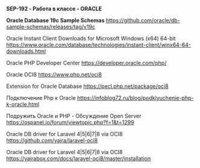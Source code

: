 **SEP-192 - Работа в классе - ORACLE**



 **Oracle Database 19c Sample Schemas**
 https://github.com/oracle/db-sample-schemas/releases/tag/v19c




Oracle Instant Client Downloads for Microsoft Windows (x64) 64-bit 
https://www.oracle.com/database/technologies/instant-client/winx64-64-downloads.html

Oracle PHP Developer Center
https://developer.oracle.com/php/

Oracle OCI8 
https://www.php.net/oci8

Extension for Oracle Database
https://pecl.php.net/package/oci8

Подключение Php к Oracle
https://infoblog72.ru/blog/podklyuchenie-php-k-oracle.html

Подружить Oracle и PHP - Обсуждение Open Server
https://ospanel.io/forum/viewtopic.php?f=1&t=1299

Oracle DB driver for Laravel 4|5|6|7|8 via OCI8
https://github.com/yajra/laravel-oci8

Oracle DB driver for Laravel 4|5|6|7|8 via OCI8
https://yajrabox.com/docs/laravel-oci8/master/installation


